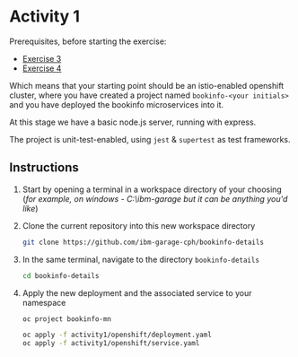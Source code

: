 # Activity 1

Prerequisites, before starting the exercise:

- [Exercise 3](https://github.com/ibm-garage-cph/istio-roks-101/tree/master/workshop/exercise-3)
- [Exercise 4](https://github.com/ibm-garage-cph/istio-roks-101/tree/master/workshop/exercise-4)

Which means that your starting point should be an istio-enabled openshift cluster, where you have created a project named `bookinfo-<your initials>` and you have deployed the bookinfo microservices into it.

At this stage we have a basic node.js server, running with express.

The project is unit-test-enabled, using `jest` & `supertest` as test frameworks.

## Instructions

1. Start by opening a terminal in a workspace directory of your choosing (*for example, on windows - C:\ibm-garage but it can be anything you'd like*)

2. Clone the current repository into this new workspace directory

    ```bash
    git clone https://github.com/ibm-garage-cph/bookinfo-details
    ```

3. In the same terminal, navigate to the directory `bookinfo-details`

    ```bash
    cd bookinfo-details
    ```

4. Apply the new deployment and the associated service to your namespace

   ```bash
   oc project bookinfo-mn

   oc apply -f activity1/openshift/deployment.yaml
   oc apply -f activity1/openshift/service.yaml
   ```
